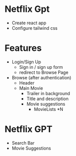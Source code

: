 # Netflix Gpt
- Create react app
- Configure tailwind css

# Features
- Login/Sign Up
    - Sign in / sign up form
    - redirect to Browse Page
- Browse (after authentication)
    - Header
    - Main Movie
        - Trailer in background
        - Title and description
        - Movie suggestions
            - MovieLists *N
            
# Netflix GPT
- Search Bar
- Movie Suggestions